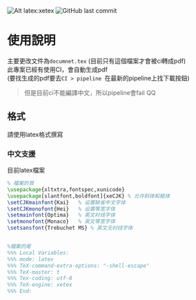 ![Alt latex:xetex](https://img.shields.io/badge/latex-xetex-green.svg)
![GitHub last commit](https://img.shields.io/github/last-commit/google/skia.svg)

使用說明
==========
主要更改文件為`documnet.tex` (目前只有這個檔案才會被ci轉成pdf)  
此專案已經有使用CI，會自動生成pdf  
(要找生成的pdf要去`CI > pipeline `在最新的pipeline上找下載按鈕)  

>但是目前ci不能編譯中文，所以pipeline會fail  QQ

## 格式
請使用latex格式撰寫
### 中文支援
目前latex檔案
``` latex
% 檔案的首
\usepackage{xltxtra,fontspec,xunicode}
\usepackage[slantfont,boldfont]{xeCJK} % 允许斜体和粗体
\setCJKmainfont{Kai}   % 设置缺省中文字体
\setCJKmonofont{Hei}   % 设置等宽字体
\setmainfont{Optima}   % 英文衬线字体
\setmonofont{Monaco}   % 英文等宽字体
\setsansfont{Trebuchet MS} % 英文无衬线字体


%檔案的尾
%%% Local Variables:
%%% mode: latex
%%% TeX-command-extra-options: "-shell-escape"
%%% TeX-master: t
%%% Tex-coding: utf-8
%%% TeX-engine: xetex
%%% End:


```
